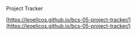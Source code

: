 Project Tracker

[https://leoelicos.github.io/bcs-05-project-tracker/](https://leoelicos.github.io/bcs-05-project-tracker/)
